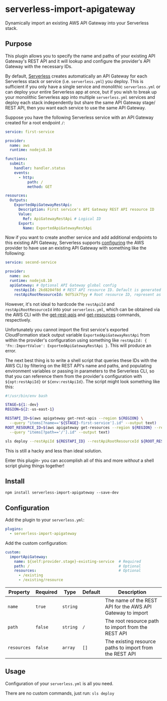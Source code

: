 # serverless-import-apigateway

Dynamically import an existing AWS API Gateway into your Serverless stack.

## Purpose

This plugin allows you to specify the name and paths of your existing API Gateway's REST API and it will lookup and configure the provider's API Gateway with the necessary IDs.

By default, [Serverless](https://https://serverless.com) creates automatically an API Gateway for each Serverless stack or service (i.e. `serverless.yml`) you deploy. This is sufficient if you only have a single service and monolithic `serverless.yml` or can deploy your entire Serverless app at once, but if you wish to break up your monolithic Serverless app into multiple `serverless.yml` services and deploy each stack independently but share the same API Gateway stage/ REST API, then you want each service to use the same API Gateway.

Suppose you have the following Serverless service with an API Gateway created for a root endpoint `/`:

```yaml
service: first-service

provider:
  name: aws
  runtime: nodejs8.10

functions:
  submit:
    handler: handler.status
    events:
      - http:
          path: /
          method: GET

resources:
  Outputs:
    ExportedApiGatewayRestApi:
      Description: First service's API Gateway REST API resource ID
      Value:
        Ref: ApiGatewayRestApi # Logical ID
      Export:
        Name: ExportedApiGatewayRestApi
```

Now if you want to create another service and add additional endpoints to this existing API Gateway, Serverless supports [configuring](https://serverless.com/framework/docs/providers/aws/guide/serverless.yml) the AWS provider to have use an existing API Gateway with something like the following:

```yaml
service: second-service

provider:
  name: aws
  runtime: nodejs8.10
  apiGateway: # Optional API Gateway global config
    restApiId: 2kd8204f8d # REST API resource ID. Default is generated by the framework
    restApiRootResourceId: 9df5ik7fyy # Root resource ID, represent as / path
```

However, it's not ideal to hardcode the `restApiId` and `restApiRootResourceId` into your `serverless.yml`, which can be obtained via the AWS CLI with the [get-rest-apis](https://docs.aws.amazon.com/cli/latest/reference/apigateway/get-rest-apis.html) and [get-resources](https://docs.aws.amazon.com/cli/latest/reference/apigateway/get-resources.html) commands, respectively.

Unfortunately you cannot import the first service's exported CloudFormation stack output variable `ExportedApiGatewayRestApi` from within the provider's configuration using something like `restApiId: { 'Fn::ImportValue': ExportedApiGatewayRestApi }`. This will produce an error.

The next best thing is to write a shell script that queries these IDs with the AWS CLI by filtering on the REST API's name and paths, and populating environment variables or passing in parameters to the Serverless CLI, so that you can reference them from the provider's configuration with `${opt:restApiId}` or `${env:restApiId}`. The script might look something like this:

```bash
#!/usr/bin/env bash

STAGE=${1:-dev}
REGION=${2:-us-east-1}

RESTAPI_ID=$(aws apigateway get-rest-apis --region ${REGION} \
  --query "items[?name=='${STAGE}-first-service'].id" --output text)
ROOT_RESOURCE_ID=$(aws apigateway get-resources --region ${REGION} --rest-api-id ${RESTAPI_ID} \
  --query "items[?path=='/'].id" --output text)

sls deploy --restApiId ${RESTAPI_ID} --restApiRootResourceId ${ROOT_RESOURCE_ID}
```

This is still a hacky and less than ideal solution.

Enter this plugin- you can accomplish all of this and more *without* a shell script gluing things together!

## Install

`npm install serverless-import-apigateway --save-dev`

## Configuration

Add the plugin to your `serverless.yml`:

```yaml
plugins:
  - serverless-import-apigateway
```

Add the custom configuration:

```yaml
custom:
  importApiGateway:
    name: ${self:provider.stage}-existing-service  # Required
    path: /                                        # Optional
    resources:                                     # Optional
      - /existing
      - /existing/resource
```

| Property    | Required | Type     | Default | Description                                                |
|-------------|----------|----------|---------|------------------------------------------------------------|
| `name`      |  `true`  | `string` |         | The name of the REST API for the AWS API Gateway to import |
| `path`      |  `false` | `string` |   `/`   | The root resource path to import from the REST API         |
| `resources` |  `false` |  `array` |   `[]`  | The existing resource paths to import from the REST API    |

## Usage

Configuration of your `serverless.yml` is all you need.

There are no custom commands, just run: `sls deploy`
